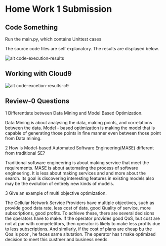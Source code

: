 # Home Work 1 Submission

## Code Something

Run the main.py, which contains Unittest cases

The source code files are self explanatory. The results are displayed below.

![alt code-execution-results](https://rawgit.com/tnkteja/fss16ntadiko/hw1/code/1/.images/2016-08-26_0119.png "")

## Working with Cloud9

![alt code-excetion-results-c9](https://rawgit.com/tnkteja/fss16ntadiko/hw1/code/1/.images/2016-08-26_0216.png)

## Review-0 Questions

1  Differentiate between Data Mining and Model Based Optimization.

Data Mining is about analysing the data, making points, and correlations between the data. Model - based optimization is making the model that is capable of  generating those points  in fine manner even between those point from Data mining. 

2  How is Model-based Automated Software Engineering(MASE) different from traditional SE?

Traditional software engineering is about making service that meet the requirements.
MASE is about automating the process of software engineering. It is less about making services and and more about the search. Its goal is discovering interesting features in existing models also may be the evolution of entirely new kinds of models.

3  Give an example of multi objective optimization.

The Cellular Network Service Providers have multiple objectives, such as provide good data rate, less cost of data, good Quality of service, more subscriptions, good profits. To achieve these, there are several decisions the operators have to make. If the operator provides good QoS, but cost are not at par with competetitors, then operator is likely to make less profits due to less subscriptions. And similarly, if the cost of plans are cheap bu the Qos is poor , he faces same situtation. The operator has t make optimized decision to meet this custmer and business needs.